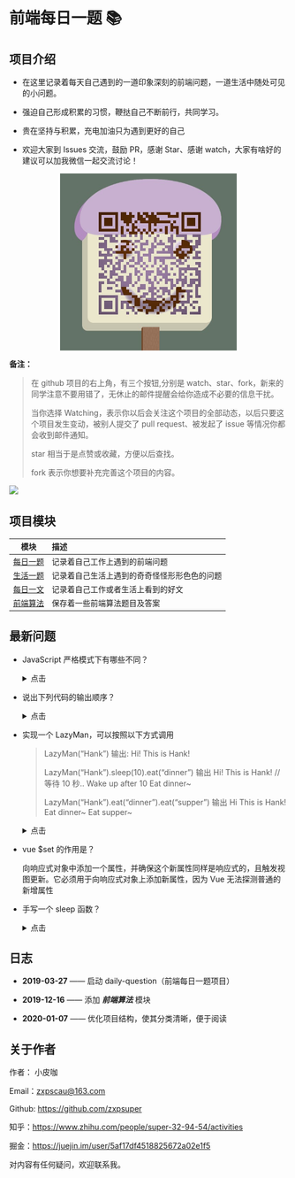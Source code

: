 # 前端每日一题 :books:

## 项目介绍

- 在这里记录着每天自己遇到的一道印象深刻的前端问题，一道生活中随处可见的小问题。

- 强迫自己形成积累的习惯，鞭挞自己不断前行，共同学习。

- 贵在坚持与积累，充电加油只为遇到更好的自己

- 欢迎大家到 Issues 交流，鼓励 PR，感谢 Star、感谢 watch，大家有啥好的建议可以加我微信一起交流讨论！

<img src="./image/wechat.png" style="width: 320px; margin: 0 auto; display: block">

**备注：**

> 在 github 项目的右上角，有三个按钮,分别是 watch、star、fork，新来的同学注意不要用错了，无休止的邮件提醒会给你造成不必要的信息干扰。
>
> 当你选择 Watching，表示你以后会关注这个项目的全部动态，以后只要这个项目发生变动，被别人提交了 pull request、被发起了 issue 等情况你都会收到邮件通知。
>
> star 相当于是点赞或收藏，方便以后查找。
>
> fork 表示你想要补充完善这个项目的内容。

![](./image/fork_and_star.jpg)

## 项目模块

|模块|描述|
|:---:|:---|
|[每日一题](./front_end/)|记录着自己工作上遇到的前端问题|
|[生活一题](./life/)|记录着自己生活上遇到的奇奇怪怪形形色色的问题|
|[每日一文](./article/)|记录着自己工作或者生活上看到的好文|
|[前端算法](./algorithm//)|保存着一些前端算法题目及答案|


## 最新问题

- JavaScript 严格模式下有哪些不同？

  <details>
  <summary>点击</summary>

  - 不允许不使用 var 关键字去创建全局变量，抛出 ReferenceError
  - 不允许对变量使用 delete 操作符，抛 ReferenceError
  - 不可对对象的只读属性赋值，不可对对象的不可配置属性使用 delete 操作符，不可为不可拓展的对象添加属性，均抛 TypeError
  - 对象属性名必须唯一
  - 函数中不可有重名参数
  - 在函数内部对修改参数不会反映到 arguments 中
  - 淘汰 arguments.callee 和 arguments.caller
  - 不可在 if 内部声明函数
  - 抛弃 with 语句
  </details>

- 说出下列代码的输出顺序？

  <details>
  <summary>点击</summary>

  ```html
  <div id="app">
    <span id="name" ref="name">{{ name }}</span>
    <button @click="change">change name</button>
    <div id="content"></div>
  </div>
  <script>
    new Vue({
      el: '#app',
      data() {
        return {
          name: 'SHERlocked93',
        };
      },
      methods: {
        change() {
          const $name = this.$refs.name;
          this.$nextTick(() => console.log('setter前：' + $name.innerHTML));
          this.name = ' name改喽 ';
          console.log('同步方式：' + this.$refs.name.innerHTML);
          setTimeout(() =>
            this.console('setTimeout方式：' + this.$refs.name.innerHTML)
          );
          this.$nextTick(() => console.log('setter后：' + $name.innerHTML));
          this.$nextTick().then(() =>
            console.log('Promise方式：' + $name.innerHTML)
          );
        },
      },
    });
  </script>
  ```

  这里涉及的知识是 vue.\$nextTick()原理，详情可查看[《全面解析 Vue.nextTick 实现原理》](https://mp.weixin.qq.com/s/mCcW4OYj3p3471ghMBylBw)

  ```
  同步方式：SHERlocked93
  setter前：SHERlocked93
  setter后：name改喽
  Promise方式：name改喽
  setTimeout方式：name改喽
  ```

  </details>

* 实现一个 LazyMan，可以按照以下方式调用

  > LazyMan(“Hank”) 输出: Hi! This is Hank!
  >
  > LazyMan(“Hank”).sleep(10).eat(“dinner”) 输出 Hi! This is Hank! // 等待 10 秒.. Wake up after 10 Eat dinner~
  >
  > LazyMan(“Hank”).eat(“dinner”).eat(“supper”) 输出 Hi This is Hank! Eat dinner~ Eat supper~

  <details>
  <summary>点击</summary>

  ```js
  class LazyMan {
    constructor(name) {
      this.name = name;
      this.asyncFun = Promise.resolve();
      console.log(`--------- 我就是 ${this.name}! ---------`);
    }
    sleep(delay) {
      this.asyncFun = this.asyncFun.then(() => {
        return new Promise(resolve => {
          setTimeout(() => {
            console.log(`--------- 我睡了 ${delay / 1000}s 然后 ----------`);
            resolve();
          }, delay);
        });
      });
      return this; //提供 ”链式调用“
    }
    eat(food) {
      this.asyncFun = this.asyncFun.then(() => {
        console.log(`--------- 吃 ${food}~ ---------`);
        return Promise.resolve();
      });
      return this;
    }
  }

  new LazyMan('小皮咖')
    .sleep(4000)
    .eat('豆浆')
    .eat('油条')
    .sleep(2000)
    .eat('炒年糕');
  ```

  </details>

* vue $set 的作用是？

  向响应式对象中添加一个属性，并确保这个新属性同样是响应式的，且触发视图更新。它必须用于向响应式对象上添加新属性，因为 Vue 无法探测普通的新增属性

* 手写一个 sleep 函数？

  <details>
  <summary>点击</summary>

  ```js
  // 时间戳版本
  function sleep(time) {
    let startTime = new Date().getTime();
    while (new Date().getTime() - startTime < time) {}
    console.log('sleep ' + time + 'ms');
  }
  // promise
  function sleep2(time) {
    return new Promise((resolve, reject) => {
      setTimeout(() => {
        console.log('sleep ' + time + 'ms');
        resolve();
      }, time);
    });
  }

  // 测试
  const haha = async () => {
    console.log(11);
    sleep(2000);
    await sleep2(3000);
    console.log(222);
  };

  haha();
  ```

  </details>








## 日志

- **2019-03-27** —— 启动 daily-question（前端每日一题项目）

- **2019-12-16** —— 添加 ***前端算法*** 模块

- **2020-01-07** —— 优化项目结构，使其分类清晰，便于阅读

## 关于作者

作者： 小皮咖

Email：zxpscau@163.com

Github: https://github.com/zxpsuper

知乎：https://www.zhihu.com/people/super-32-94-54/activities

掘金：https://juejin.im/user/5af17df4518825672a02e1f5

对内容有任何疑问，欢迎联系我。


